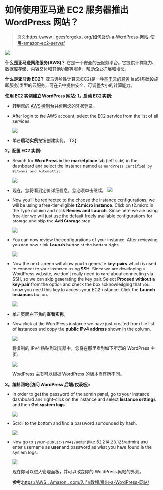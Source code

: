 # 如何使用亚马逊 EC2 服务器推出 WordPress 网站？

> 原文:[https://www . geesforgeks . org/如何启动-a-WordPress-网站-使用-amazon-ec2-server/](https://www.geeksforgeeks.org/how-to-launch-a-wordpress-website-using-amazon-ec2-server/)

![](img/3e359ececc6d5b2abef52d028cf8a920.png)

**什么是亚马逊网络服务(AWS)？**
它是一个安全的云服务平台。它提供计算能力、数据库存储、内容交付和其他功能等服务，帮助企业扩展和增长。

**什么是亚马逊 EC2？**
亚马逊弹性计算云(EC2)是一种[基于云的服务](https://www.geeksforgeeks.org/cloud-based-services/) IaaS(基础设施即服务)类型的云服务，可在云中提供安全、可调整大小的计算能力。

**使用 EC2 实例建立 WordPress 网站:**
**1。启动 EC2 实例:**

*   转到您的 [AWS 控制台](https://console.aws.amazon.com/console/home)并使用您的凭据登录。
*   After login to the AWS account, select the EC2 service from the list of all services.

    ![](img/b9addbed046cdcd43f50efa060b171c7.png)

*   单击**启动实例**按钮创建实例。
    T3】

**2。配置 EC2 实例:**

*   Search for **WordPress** in the **marketplace** tab (left side) in the dashboard and select the instance named as `WordPress Certified by Bitnami and Automattic`.

    ![](img/f66c10fdf9e628dc12176a18918610fd.png)

*   现在，您将看到定价详细信息，您必须单击继续。
    ![](img/cab97ebac4c028730372b713d80c2fca.png)
*   Now you’ll be redirected to the choose the instance configurations, we will be using a free-tier eligible **t2.micro instance**. Click on t2.micro in the Type column and click **Review and Launch**. Since here we are using free-tier we will just use the default freely available configurations for storage and skip the **Add Storage** step.

    ![](img/20c66635e88266e61d9587a2d83feccb.png)

*   You can now review the configurations of your instance. After reviewing you can now click **Launch** button at the bottom right.

    ![](img/ea4b95623221b2600d2072dff58d8114.png)

*   Now the next screen will allow you to generate **key-pairs** which is used to connect to your instance using **SSH**. Since we are developing a WordPress website, we don’t really need to care about connecting via SSH, so we can skip generating the key pair. Select **Proceed without a key-pair** from the option and check the box acknowledging that you know you need this key to access your EC2 instance. Click the **Launch instances** button.

    ![](img/1ce0735d6ed63002489b9f5652307d36.png)

*   单击页面右下角的**查看实例**。
*   Now click at the WordPress instance we have just created from the list of instances and copy the **public IPv4 address** shown in the column.

    ![](img/fa94955cd294ef8c658a71260df25e89.png)

    将复制的 IPv4 粘贴到浏览器中，您将在那里看到如下所示的 WordPress 主页:

    ![](img/0207410f526b6ee4a7e97ed91061c2bd.png)

    WordPress 主页可以根据 WordPress 的版本而有所不同。

**3。编辑网站(访问 WordPress 后端/仪表板):**

*   In order to get the password of the admin panel, go to your instance dashboard and right-click on the instance and select **Instance settings** and then **Get system logs**.

    ![](img/dc78476c792526660bf284413d7e2273.png)

*   Scroll to the bottom and find a password surrounded by hash.

    ![](img/d5d24d6077f0c27c513d561cde5cb2b4.png)

*   Now go to `{your-public-IPv4}/admin`(like 52.214.23.123/admin) and enter username as **user** and password as what you have found in the system logs.

    ![](img/777ef062278099edfe4af52a8acf1141.png)

    现在你可以进入管理面板，并可以改变你的 WordPress 网站的外观。

    **参考:**[https://AWS . Amazon . com/入门/教程/推出-a-WordPress-网站/](https://aws.amazon.com/getting-started/tutorials/launch-a-wordpress-website/)